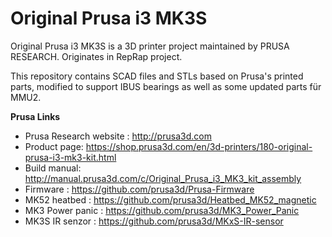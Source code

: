 # Original Prusa i3 MK3S


Original Prusa i3 MK3S is a 3D printer project maintained by PRUSA RESEARCH.
Originates in RepRap project.

This repository contains SCAD files and STLs based on Prusa's printed parts, modified to support IBUS bearings as well as some updated parts für MMU2.

**Prusa Links**

 * Prusa Research website : http://prusa3d.com
 * Product page: https://shop.prusa3d.com/en/3d-printers/180-original-prusa-i3-mk3-kit.html
 * Build manual: http://manual.prusa3d.com/c/Original_Prusa_i3_MK3_kit_assembly
 * Firmware : https://github.com/prusa3d/Prusa-Firmware
 * MK52 heatbed : https://github.com/prusa3d/Heatbed_MK52_magnetic
 * MK3 Power panic : https://github.com/prusa3d/MK3_Power_Panic
 * MK3S IR senzor : https://github.com/prusa3d/MKxS-IR-sensor
 